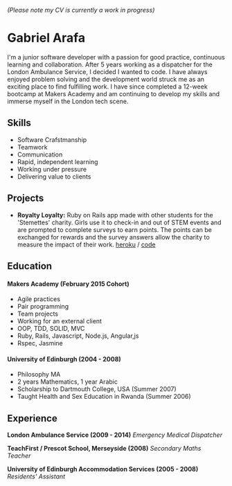 *(Please note my CV is currently a work in progress)*
# Gabriel Arafa

I'm a junior software developer with a passion for good practice, continuous learning and collaboration. After 5 years working as a dispatcher for the London Ambulance Service, I decided I wanted to code. I have always enjoyed problem solving and the development world struck me as an exciting place to find fulfilling work. I have since completed a 12-week bootcamp at Makers Academy and am continuing to develop my skills and immerse myself in the London tech scene.

## Skills

- Software Crafstmanship
- Teamwork
- Communication
- Rapid, independent learning
- Working under pressure
- Delivering value to clients

## Projects
- **Royalty Loyalty:** Ruby on Rails app made with other students for the 'Stemettes' charity. Girls use it to check-in and out of STEM events and are prompted to complete surveys to earn points. The points can be exchanged for rewards and the survey answers allow the charity to measure the impact of their work. [heroku](https://stemettes-master.herokuapp.com/) / [code](https://github.com/STEMettes/royalty_loyalty) 


## Education

#### Makers Academy (February 2015 Cohort)

- Agile practices
- Pair programming
- Team projects
- Working for an external client
- OOP, TDD, SOLID, MVC
- Ruby, Rails, Javascript, Node.js, Angular,js
- Rspec, Jasmine

#### University of Edinburgh (2004 - 2008)

- Philosophy MA
- 2 years Mathematics, 1 year Arabic
- Scholarship to Dartmouth College, USA (Summer 2007)
- Taught Health and Sex Education in Rwanda (Summer 2006)

## Experience

**London Ambulance Service (2009 - 2014)**
*Emergency Medical Dispatcher*

**TeachFirst / Prescot School, Merseyside (2008)**
*Secondary Maths Teacher*

**University of Edinburgh Accommodation Services (2005 - 2008)**
*Residents' Assistant*
